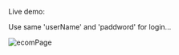 Live demo:

Use same 'userName' and 'paddword' for login...


![ecomPage](https://github.com/Luckyhudda/Unique_Store/assets/113304073/ebb4890d-19bb-4fb1-a91d-999eb60c30ad)
